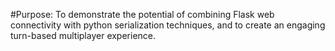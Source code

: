 #Purpose:
To demonstrate the potential of combining Flask web connectivity with python serialization techniques, and to create an engaging turn-based multiplayer experience.
